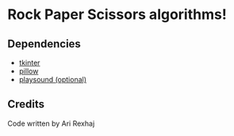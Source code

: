 
# Rock Paper Scissors algorithms!

## Dependencies
 - [tkinter](https://docs.python.org/3/library/tkinter.html)
 - [pillow](https://python-pillow.org/)
 - [playsound (optional)](https://pypi.org/project/playsound/)

## Credits
Code written by Ari Rexhaj
